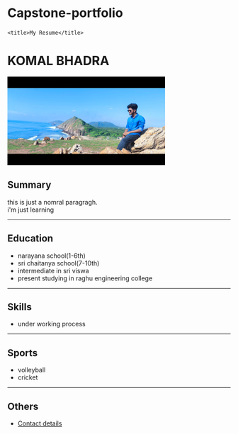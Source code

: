 # Capstone-portfolio
<!DOCTYPE html>
<html lang="en">
<head>
    <meta charset="UTF-8">
   
    <title>My Resume</title>
</head>
<body>
   <h1>KOMAL BHADRA</h1> 
   <img src="./portfoliopic.jpeg" height="200" alt="portfolio photo" />
   <h2>Summary</h2>
   <p>
    this is just a nomral paragragh.<br/>
    i'm just learning <br/>
   </p>
   <hr/>
   <h2>Education</h2>
   <ul>
    <li>narayana school(1-6th)</li>
    <li>sri chaitanya school(7-10th)</li>
    <li>intermediate in sri viswa</li>
    <li>present studying in raghu engineering college</li>
   </ul>
   <hr/>
   <h2>Skills</h2>
   <ul>
    <li>under working process</li>
   </ul>
   <hr/>
   <h2>Sports</h2>
   <ul>
    <li>volleyball</li>
    <li>cricket</li>
   </ul>
   <hr/>
   <h2>Others</h2>
   <ul>
    <li><a href="./Contact/contact details.txt">Contact details</a></li>
   </ul>
   

    
</body>
</html>
